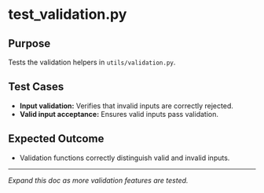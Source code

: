 # test_validation.py

## Purpose

Tests the validation helpers in `utils/validation.py`.

## Test Cases

- **Input validation:** Verifies that invalid inputs are correctly rejected.
- **Valid input acceptance:** Ensures valid inputs pass validation.

## Expected Outcome

- Validation functions correctly distinguish valid and invalid inputs.

---

_Expand this doc as more validation features are tested._
